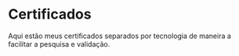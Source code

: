 # Certificados
Aqui estão meus certificados separados por tecnologia de maneira a facilitar a pesquisa e validação.
